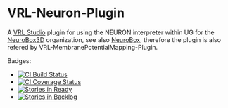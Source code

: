 VRL-Neuron-Plugin
===================
A [VRL Studio](https://github.com/VRL-Studio/VRL-Studio) plugin for using the NEURON interpreter within UG for the [NeuroBox3D](https://github.com/NeuroBox3D) organization,
see also [NeuroBox](http://www.neurobox.eu), therefore the plugin is also refered by VRL-MembranePotentialMapping-Plugin.

Badges:
* [![CI Build Status](https://travis-ci.org/stephanmg/VRL-Neuron-Plugin.svg?branch=master)](https://travis-ci.org/stephanmg/VRL-Neuron-Plugin)
* [![CI Coverage Status](https://coveralls.io/repos/stephanmg/VRL-Neuron-Plugin/badge.png)](https://coveralls.io/r/stephanmg/VRL-Neuron-Plugin)
* [![Stories in Ready](https://badge.waffle.io/NeuroBox3D/VRL-Neuron-Plugin.png?label=ready&title=Ready)](http://waffle.io/NeuroBox3D/VRL-Neuron-Plugin)
* [![Stories in Backlog](https://badge.waffle.io/NeuroBox3D/VRL-Neuron-Plugin.png?label=Backlog&title=Backlog)](http://waffle.io/NeuroBox3D/VRL-Neuron-Plugin)
